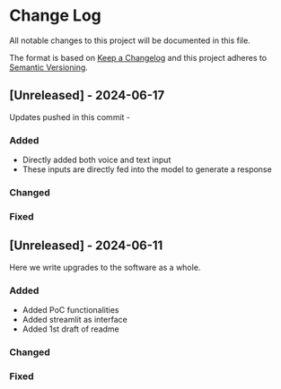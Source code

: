 # Change Log
All notable changes to this project will be documented in this file.
 
The format is based on [Keep a Changelog](http://keepachangelog.com/)
and this project adheres to [Semantic Versioning](http://semver.org/).

## [Unreleased] - 2024-06-17

Updates pushed in this commit - 

### Added
- Directly added both voice and text input 
- These inputs are directly fed into the model to generate a response
 
### Changed
 
### Fixed


## [Unreleased] - 2024-06-11
 
Here we write upgrades to the software as a whole.
 
### Added
- Added PoC functionalities
- Added streamlit as interface
- Added 1st draft of readme
 
### Changed
 
### Fixed
